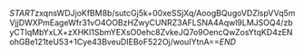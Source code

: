 $START$zxqnsWDJjoKfBM8b/sutcGj5k+00xeSSjXq/AoogBQugoVDZlspVVq5mVjjDWXPmEageWfr31vO4OOBzHZwyCUNRZ3AFLSNA4Aqwl9LMJSOQ4/zbyCTIqMbYxLX+zXHKI1SbmYEXsO0ehc8ZvkeJQ7o9OencQwZosYtqKD4zENohGBe121teU53+1Cye43BveuDIEBoF522Oj/wouIYtnA==$END$